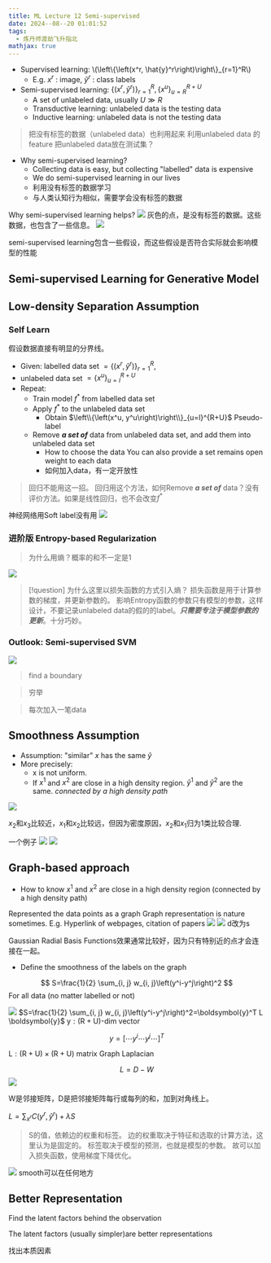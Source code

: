 ```yaml
---
title: ML Lecture 12 Semi-supervised
date: 2024--08--20 01:01:52
tags:
  - 炼丹师渡劫飞升指北
mathjax: true
---
```


- Supervised learning: \\(\left\\{\left(x^r, \hat{y}^r\right)\right\\}_{r=1}^R\\)
    - E.g. $x^r$ : image, $\hat{y}^r$ : class labels
- Semi-supervised learning: $\left\{\left(x^r, \hat{y}^r\right)\right\}_{r=1}^R,\left\{x^u\right\}_{u=R}^{R+U}$
    - A set of unlabeled data, usually $U \gg R$
    - Transductive learning: unlabeled data is the testing data
     - Inductive learning: unlabeled data is not the testing data

> 把没有标签的数据（unlabeled data）也利用起来
> 利用unlabeled data 的feature 
> 把unlabeled data放在测试集？

- Why semi-supervised learning?
    - Collecting data is easy, but collecting "labelled" data is expensive
    - We do semi-supervised learning in our lives
    - 利用没有标签的数据学习
    - 与人类认知行为相似，需要学会没有标签的数据



Why semi-supervised learning helps?
![](https://imgnorcx.oss-cn-shanghai.aliyuncs.com/img/202408200058264.png)
灰色的点，是没有标签的数据。这些数据，也包含了一些信息。
![](https://imgnorcx.oss-cn-shanghai.aliyuncs.com/img/202408200058724.png)

semi-supervised learning包含一些假设，而这些假设是否符合实际就会影响模型的性能

## Semi-supervised Learning for Generative Model

## Low-density Separation Assumption

### Self Learn
假设数据直接有明显的分界线。
- Given: labelled data set $=\left\{\left(x^r, \hat{y}^r\right)\right\}_{r=1}^R$,
- unlabeled data set $=\left\{x^u\right\}_{u=l}^{R+U}$
- Repeat: 
    - Train model $f^*$ from labelled data set
    - Apply $f^*$ to the unlabeled data set
        - Obtain $\left\\{\left(x^u, y^u\right)\right\\}_{u=l}^{R+U}$ Pseudo-label
    - Remove ***a set of*** data from unlabeled data set, and add them into unlabeled data set
        - How to choose the data You can also provide a set remains open weight to each data
        - 如何加入data，有一定开放性

> 回归不能用这一招。 回归用这个方法，如何Remove ***a set of*** data？没有评价方法。如果是线性回归，也不会改变$f^{*}$

神经网络用Soft label没有用
![](https://imgnorcx.oss-cn-shanghai.aliyuncs.com/img/202408200058376.png)

### 进阶版 Entropy-based Regularization

> 为什么用熵？概率的和不一定是1

![](https://imgnorcx.oss-cn-shanghai.aliyuncs.com/img/202408200059468.png)

>[!question] 为什么这里以损失函数的方式引入熵？
>损失函数是用于计算参数的梯度，并更新参数的。
>影响Entropy函数的参数只有模型的参数，这样设计，不要记录unlabeled data的假的的label。***只需要专注于模型参数的更新***。十分巧妙。


### Outlook: Semi-supervised SVM
![](https://imgnorcx.oss-cn-shanghai.aliyuncs.com/img/202408200059724.png)

> find a boundary

> 穷举

> 每次加入一笔data
## Smoothness Assumption
- Assumption: "similar" $x$ has the same $\hat{y}$
- More precisely:
    - x is not uniform.
    - If $x^1$ and $x^2$ are close in a high density region. $\widehat{y}^1$ and $\widehat{y}^2$ are the same. *connected by a high density path*
      
![](https://imgnorcx.oss-cn-shanghai.aliyuncs.com/img/202408200059312.png)

$x_{2}$和$x_{3}$比较近，$x_{1}$和$x_{2}$比较远，但因为密度原因，$x_{2}$和$x_{1}$归为1类比较合理.

一个例子
![](https://imgnorcx.oss-cn-shanghai.aliyuncs.com/img/202408200059359.png)
![](https://imgnorcx.oss-cn-shanghai.aliyuncs.com/img/202408200059150.png)

## Graph-based approach 
- How to know $x^1$ and $x^2$ are close in a high density region (connected by a high density path)

Represented the data points as a graph
Graph representation is nature sometimes.
E.g. Hyperlink of webpages, citation of papers
![](https://imgnorcx.oss-cn-shanghai.aliyuncs.com/img/202408200059532.png)
![](https://imgnorcx.oss-cn-shanghai.aliyuncs.com/img/202408200100955.png)
d改为s

Gaussian Radial Basis Functions效果通常比较好，因为只有特别近的点才会连接在一起。

- Define the smoothness of the labels on the graph

$$
S=\frac{1}{2} \sum_{i, j} w_{i, j}\left(y^i-y^j\right)^2
$$
For all data (no matter labelled or not)

![](https://imgnorcx.oss-cn-shanghai.aliyuncs.com/img/202408200059890.png)
$S=\frac{1}{2} \sum_{i, j} w_{i, j}\left(y^i-y^j\right)^2=\boldsymbol{y}^T L \boldsymbol{y}$
$\mathrm{y}:(\mathrm{R}+\mathrm{U})$-dim vector

$$
y=\left[\cdots y^i \cdots y^j \cdots\right]^T
$$

$\mathrm{L}:(\mathrm{R}+\mathrm{U}) \times(\mathrm{R}+\mathrm{U})$ matrix
Graph Laplacian

$$
L=D-W
$$
![](https://imgnorcx.oss-cn-shanghai.aliyuncs.com/img/202408200059911.png)

W是邻接矩阵，D是把邻接矩阵每行或每列的和，加到对角线上。

$L=\sum_{x^r} C\left(y^r, \hat{y}^r\right)+\lambda S$
>S的值，依赖边的权重和标签。
>边的权重取决于特征和选取的计算方法，这里认为是固定的。
>标签取决于模型的预测，也就是模型的参数。
>故可以加入损失函数，使用梯度下降优化。

![](https://imgnorcx.oss-cn-shanghai.aliyuncs.com/img/202408200059645.png)
smooth可以在任何地方

## Better Representation
Find the latent factors behind the observation

The latent factors (usually simpler)are better representations

找出本质因素

